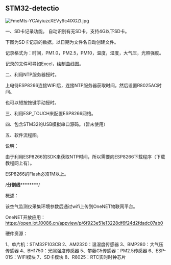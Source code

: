 ## STM32-detectio

![FmeMts-YCAiyiuzcXEVy9c4lXGZI.jpg](https://image.tobeshow.top/2019/04/13/FmeMts-YCAiyiuzcXEVy9c4lXGZI.jpg)

一、SD卡记录功能。
自动识别有无SD卡，支持4G以下SD卡。

下图为SD卡记录的数据。以日期为文件名自动创建文件。

记录格式为：时间，PM1.0，PM2.5，PM10，温度，湿度，大气压，光照强度。



记录的文件可导如Excel，绘制曲线图。



二、利用NTP服务器授时。

上电待ESP8266连接WIFI后，连接NTP服务器获取时间，然后设置R8025AC时间。

也可以短按按键手动授时。

三、利用ESP_TOUCH来配置ESP8266网络。 



四、包含STM32的USB模拟串口源码。（暂未使用）



五、软件流程图。



说明：

由于利用ESP8266的SDK来获取NTP时间，所以需要向ESP8266下载程序（下载教程网上有）。

ESP8266的Flash必须1M以上。

/********************************************************分割线****************************************************************/

概述：

该空气监测仪采集环境参数后通过wifi上传到OneNET物联网平台。

OneNET开放应用：https://open.iot.10086.cn/appview/p/6f923e51e13228df6f24d2fdadc07ab0

硬件资源：

1、单片机：STM32F103CB
2、AM2320：温湿度传感器
3、BMP280：大气压传感器
4、BH1750：光照强度传感器
5、攀藤G5传感器：PM2.5传感器
6、ESP-01S：WIFI模块
7、SD卡模块
8、R8025：RTC实时时钟芯片


